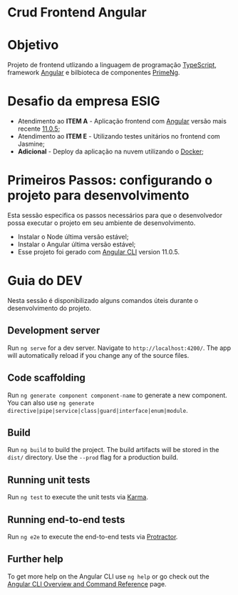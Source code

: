 

# Crud Frontend Angular

# Objetivo

Projeto de frontend utlizando a linguagem de programação [TypeScript](https://www.typescriptlang.org/), framework [Angular](https://angular.io/) e bilbioteca de componentes [PrimeNg](https://www.primefaces.org/primeng/).

# Desafio da empresa ESIG

- Atendimento ao **ITEM A** - Aplicação frontend com [Angular](https://angular.io/) versão mais recente [11.0.5](https://www.npmjs.com/package/@angular/cli/v/11.0.5);
- Atendimento ao **ITEM E** - Utilizando testes unitários no frontend com Jasmine;
- **Adicional** - Deploy da aplicação na nuvem utilizando o [Docker](https://www.docker.com/);

# Primeiros Passos: configurando o projeto para desenvolvimento

Esta sessão especifica os passos necessários para que o desenvolvedor possa executar o projeto em seu ambiente
de desenvolvimento.

- Instalar o Node última versão estável;
- Instalar o Angular última versão estável;
- Esse projeto foi gerado com [Angular CLI](https://github.com/angular/angular-cli) version 11.0.5.

# Guia do DEV

Nesta sessão é disponibilizado alguns comandos úteis durante o desenvolvimento do projeto.

## Development server

Run `ng serve` for a dev server. Navigate to `http://localhost:4200/`. The app will automatically reload if you change any of the source files.

## Code scaffolding

Run `ng generate component component-name` to generate a new component. You can also use `ng generate directive|pipe|service|class|guard|interface|enum|module`.

## Build

Run `ng build` to build the project. The build artifacts will be stored in the `dist/` directory. Use the `--prod` flag for a production build.

## Running unit tests

Run `ng test` to execute the unit tests via [Karma](https://karma-runner.github.io).

## Running end-to-end tests

Run `ng e2e` to execute the end-to-end tests via [Protractor](http://www.protractortest.org/).

## Further help

To get more help on the Angular CLI use `ng help` or go check out the [Angular CLI Overview and Command Reference](https://angular.io/cli) page.
